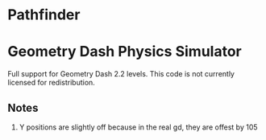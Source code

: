# Pathfinder
# Geometry Dash Physics Simulator

Full support for Geometry Dash 2.2 levels. This code is not currently licensed for redistribution.

## Notes

1. Y positions are slightly off because in the real gd, they are offest by 105
